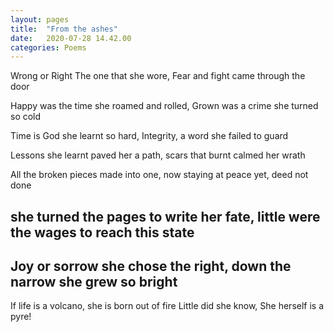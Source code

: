 ```yaml
---
layout: pages
title:  "From the ashes"
date:   2020-07-28 14.42.00
categories: Poems
---
```


<!--more-->
Wrong or Right
The one that she wore,
Fear and fight 
came through the door 
 <!--more-->
Happy was the time
she roamed and rolled,
Grown was a crime
she turned so cold
 <!--more-->
Time is God
she learnt so hard,
Integrity, a word
she failed to guard
 <!--more-->
Lessons she learnt
paved her a path,
scars that burnt
calmed her wrath
 <!--more-->
All the broken pieces
made into one,
now staying at peace
yet, deed not done
 <!--more-->
she turned the pages
to write her fate,
little were the wages
to reach this state
 ---------
Joy or sorrow
she chose the right,
down the narrow
she grew so bright
 -------
If life is a volcano,
she is born out of fire
Little did she know,
She herself is a pyre!
